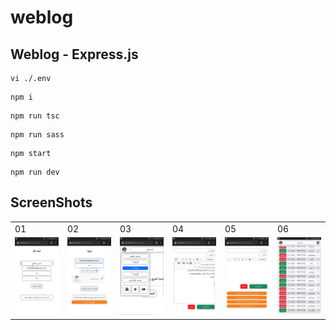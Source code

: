 # weblog

## Weblog - Express.js

```
vi ./.env
```

```
npm i
```

```
npm run tsc
```

```
npm run sass
```

```
npm start
```

```
npm run dev
```

## ScreenShots

<table>
  <tr>
     <td>01</td>
     <td>02</td>
     <td>03</td>
     <td>04</td>
     <td>05</td>
     <td>06</td>
  </tr>
  <tr>
    <td><img src="./screenshots/Screenshot_20220118-131445_Chrome.jpg" /></td>
    <td><img src="./screenshots/Screenshot_20220118-132246_Chrome.jpg" /></td>
    <td><img src="./screenshots/Screenshot_20220118-132407_Chrome.jpg" /></td>
    <td><img src="./screenshots/Screenshot_20220118-132845_Chrome.jpg" /></td>
    <td><img src="./screenshots/Screenshot_20220118-132954_Chrome.jpg" /></td>
    <td><img src="./screenshots/Screenshot_20220118-133504_Chrome.jpg" /></td>
  </tr>
</table>
